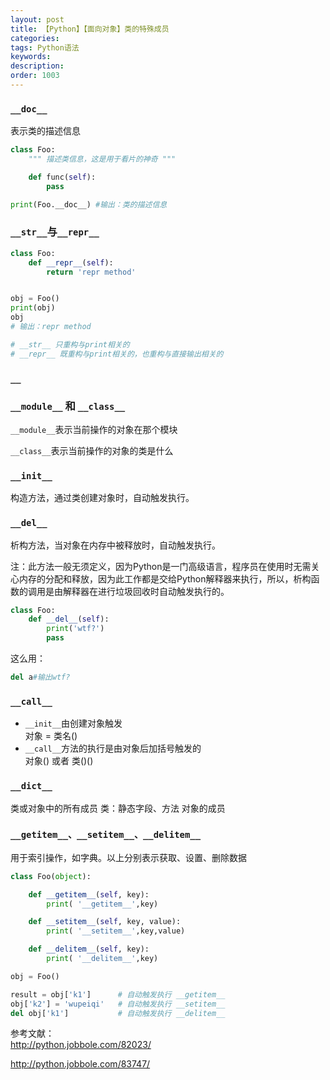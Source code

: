 ```yaml
---
layout: post
title: 【Python】【面向对象】类的特殊成员
categories:
tags: Python语法
keywords:
description:
order: 1003
---
```





### `__doc__`

表示类的描述信息

```py
class Foo:
    """ 描述类信息，这是用于看片的神奇 """

    def func(self):
        pass

print(Foo.__doc__) #输出：类的描述信息
```

### `__str__`与`__repr__`

```py
class Foo:
    def __repr__(self):
        return 'repr method'


obj = Foo()
print(obj)
obj
# 输出：repr method

# __str__ 只重构与print相关的
# __repr__ 既重构与print相关的，也重构与直接输出相关的
```

### `__`


### `__module__` 和  `__class__`

`__module__`表示当前操作的对象在那个模块  

`__class__`表示当前操作的对象的类是什么  

### `__init__`

构造方法，通过类创建对象时，自动触发执行。  

### `__del__`
析构方法，当对象在内存中被释放时，自动触发执行。

注：此方法一般无须定义，因为Python是一门高级语言，程序员在使用时无需关心内存的分配和释放，因为此工作都是交给Python解释器来执行，所以，析构函数的调用是由解释器在进行垃圾回收时自动触发执行的。

```py
class Foo:
    def __del__(self):
        print('wtf?')
        pass
```
这么用：
```py
del a#输出wtf?
```

### `__call__`

- `__init__`由创建对象触发  
对象 = 类名()
- `__call__`方法的执行是由对象后加括号触发的  
对象() 或者 类()()

### `__dict__`
类或对象中的所有成员
类：静态字段、方法
对象的成员

### `__getitem__、__setitem__、__delitem__`

用于索引操作，如字典。以上分别表示获取、设置、删除数据

```py
class Foo(object):

    def __getitem__(self, key):
        print( '__getitem__',key)

    def __setitem__(self, key, value):
        print( '__setitem__',key,value)

    def __delitem__(self, key):
        print( '__delitem__',key)

obj = Foo()

result = obj['k1']      # 自动触发执行 __getitem__
obj['k2'] = 'wupeiqi'   # 自动触发执行 __setitem__
del obj['k1']           # 自动触发执行 __delitem__
```


参考文献：  
http://python.jobbole.com/82023/  

http://python.jobbole.com/83747/  
